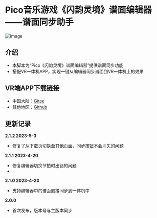 # Pico音乐游戏《闪韵灵境》谱面编辑器——谱面同步助手

![image](https://user-images.githubusercontent.com/51113234/226376674-f1f7315a-b1d7-4d5d-9de6-68d84ac32b0d.png)

## 介绍
 - 本脚本为“Pico《闪韵灵境》谱面编辑器”提供谱面同步功能
 - 搭配VR一体机APP，实现一键从编辑器同步谱面到VR一体机上的效果

## VR端APP下载链接
 - 中国大陆：[Gitee](https://gitee.com/cmoyuer/CipherBeatmapSync/releases/latest)
 - 其他地区：[Github](https://github.com/CMoyuer/CipherBeatmapSync/releases/latest)


## 更新记录

**2.1.2 2023-5-3**
 - 修复了从下载页切换至其他页面，同步按钮不会消失的问题

**2.1.1 2023-4-20**
 - 修复编辑器切换节拍时出错的问题
 - 
**2.1.0 2023-4-20**
 - 支持编辑器中的谱面直接同步到一体机中

**2.0.0**
 - 首次发布，版本号与主版本同步
